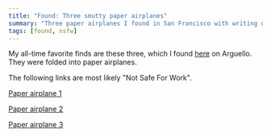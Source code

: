 ```yaml
---
title: "Found: Three smutty paper airplanes"
summary: "Three paper airplanes I found in San Francisco with writing on them which is decidedly not safe for work."
tags: [found, nsfw]
---
```


My all-time favorite finds are these three, which I found [here](http://maps.google.com/maps?f=q&hl=en&geocode=&q=sf&ie=UTF8&ll=37.784605,-122.458119&spn=0.006817,0.013711&z=16&layer=c&cbll=37.7812,-122.45887&cbp=1,566.3613579897253,,0,7.719995925626088) on Arguello. They were folded into paper airplanes.

The following links are most likely "Not Safe For Work".

[Paper airplane 1](/uploads/2008/02/photo-0018.jpg "Paper airplane 1")

[Paper airplane 2](/uploads/2008/02/photo-0019.jpg "Paper airplane 2")

[Paper airplane 3](/uploads/2008/02/photo-0046.jpg "Paper airplane 3")
